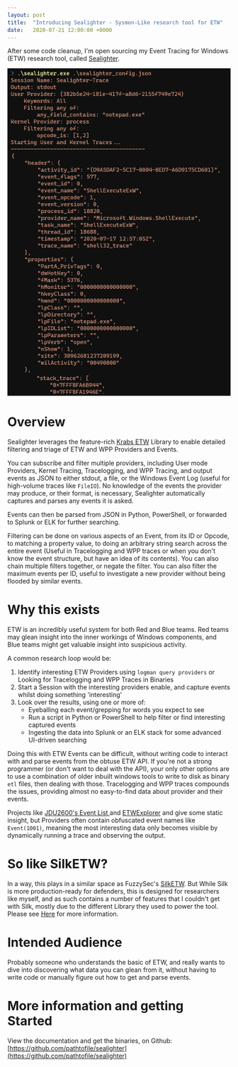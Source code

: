 ```yaml
---
layout: post
title:  "Introducing Sealighter - Sysmon-Like research tool for ETW"
date:   2020-07-21 12:00:00 +0000
---
```


After some code cleanup, I'm open sourcing my Event Tracing for Windows (ETW) research tool, called [Sealighter](https://github.com/pathtofile/sealighter).

![Sealighter](/assets/sealighter.png)

# Overview
Sealighter leverages the feature-rich [Krabs ETW](https://github.com/microsoft/krabsetw) Library to enable detailed filtering and triage of ETW and WPP Providers and Events.

You can subscribe and filter multiple providers, including User mode Providers, Kernel Tracing, Tracelogging, and WPP Tracing, and output events as JSON to either stdout, a file, or the Windows Event Log (useful for high-volume traces like `FileIO`). No knowledge of the events the provider may produce, or their format, is necessary, Sealighter automatically captures and parses any events it is asked.

Events can then be parsed from JSON in Python, PowerShell, or forwarded to Splunk or ELK for further searching.

Filtering can be done on various aspects of an Event, from its ID or Opcode, to matching a property value, to doing an arbitrary string search across the entire event (Useful in Tracelogging and WPP traces or when you don't know the event structure, but have an idea of its contents). You can also chain multiple filters together, or negate the filter. You can also filter the maximum events per ID, useful to investigate a new provider without being flooded by similar events.


# Why this exists
ETW is an incredibly useful system for both Red and Blue teams. Red teams may glean insight into the inner workings of Windows components, and Blue teams might get valuable insight into suspicious activity.

A common research loop would be:
1. Identify interesting ETW Providers using `logman query providers` or Looking for Tracelogging and WPP Traces in Binaries
2. Start a Session with the interesting providers enable, and capture events whilst doing something 'interesting'
3. Look over the results, using one or more of:
   - Eyeballing each event/grepping for words you expect to see
   - Run a script in Python or PowerShell to help filter or find interesting captured events
   - Ingesting the data into Splunk or an ELK stack for some advanced UI-driven searching

Doing this with ETW Events can be difficult, without writing code to interact with and parse events from the obtuse ETW API. If you're not a strong programmer (or don't want to deal with the API), your only other options are to use a combination of older inbuilt windows tools to write to disk as binary `etl` files, then dealing with those. Tracelogging and WPP traces compounds the issues, providing almost no easy-to-find data about provider and their events.

Projects like [JDU2600's Event List ](https://github.com/jdu2600/Windows10EtwEvents) and [ETWExplorer](https://github.com/zodiacon/EtwExplorer) and give some static insight, but Providers often contain obfuscated event names like `Event(1001)`, meaning the most interesting data only becomes visible by dynamically running a trace and observing the output.


# So like SilkETW?
In a way, this plays in a similar space as FuzzySec's [SilkETW](https://github.com/fireeye/SilkETW). But While Silk is more production-ready for defenders, this is designed for researchers like myself, and as such contains a number of features that I couldn't get with Silk, mostly due to the different Library they used to power the tool. Please see [Here](docs/COMPARISION.md) for more information.

# Intended Audience
Probably someone who understands the basic of ETW, and really wants to dive into discovering what data you can glean from it, without having to write code or manually figure out how to get and parse events.

# More information and getting Started
View the documentation and get the binaries, on Github: [https://github.com/pathtofile/sealighter](https://github.com/pathtofile/sealighter)
